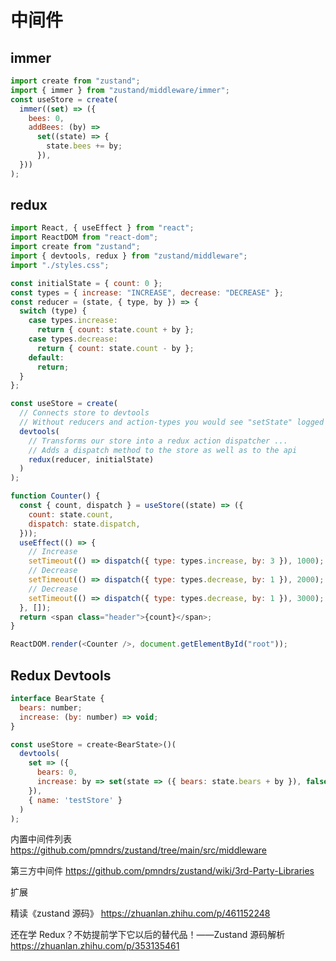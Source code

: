 # 中间件

## immer

```js
import create from "zustand";
import { immer } from "zustand/middleware/immer";
const useStore = create(
  immer((set) => ({
    bees: 0,
    addBees: (by) =>
      set((state) => {
        state.bees += by;
      }),
  }))
);
```

## redux

```js
import React, { useEffect } from "react";
import ReactDOM from "react-dom";
import create from "zustand";
import { devtools, redux } from "zustand/middleware";
import "./styles.css";

const initialState = { count: 0 };
const types = { increase: "INCREASE", decrease: "DECREASE" };
const reducer = (state, { type, by }) => {
  switch (type) {
    case types.increase:
      return { count: state.count + by };
    case types.decrease:
      return { count: state.count - by };
    default:
      return;
  }
};

const useStore = create(
  // Connects store to devtools
  // Without reducers and action-types you would see "setState" logged out instead
  devtools(
    // Transforms our store into a redux action dispatcher ...
    // Adds a dispatch method to the store as well as to the api
    redux(reducer, initialState)
  )
);

function Counter() {
  const { count, dispatch } = useStore((state) => ({
    count: state.count,
    dispatch: state.dispatch,
  }));
  useEffect(() => {
    // Increase
    setTimeout(() => dispatch({ type: types.increase, by: 3 }), 1000);
    // Decrease
    setTimeout(() => dispatch({ type: types.decrease, by: 1 }), 2000);
    // Decrease
    setTimeout(() => dispatch({ type: types.decrease, by: 1 }), 3000);
  }, []);
  return <span class="header">{count}</span>;
}

ReactDOM.render(<Counter />, document.getElementById("root"));
```

## Redux Devtools

```js
interface BearState {
  bears: number;
  increase: (by: number) => void;
}

const useStore = create<BearState>()(
  devtools(
    set => ({
      bears: 0,
      increase: by => set(state => ({ bears: state.bears + by }), false, 'bearIncrease'),
    }),
    { name: 'testStore' }
  )
);
```

内置中间件列表
https://github.com/pmndrs/zustand/tree/main/src/middleware

第三方中间件
https://github.com/pmndrs/zustand/wiki/3rd-Party-Libraries

扩展

精读《zustand 源码》
https://zhuanlan.zhihu.com/p/461152248

还在学 Redux？不妨提前学下它以后的替代品！——Zustand 源码解析
https://zhuanlan.zhihu.com/p/353135461
